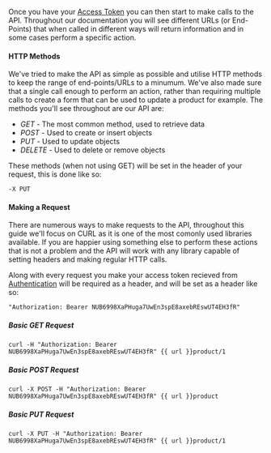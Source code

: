 <!--
@title Making a Call
@author Moltin Ltd
@description A helping hand to get started making API calls
@family Getting Started
-->
Once you have your [Access Token](/getting-started/authentication) you can then start to make calls to the API. Throughout our documentation you will see different URLs (or End-Points) that when called in different ways will return information and in some cases perform a specific action.


#### HTTP Methods
We've tried to make the API as simple as possible and utilise HTTP methods to keep the range of end-points/URLs to a minumum. We've also made sure that a single call enough to perform an action, rather than requiring multiple calls to create a form that can be used to update a product for example. The methods you'll see throughout are our API are:

* *GET* - The most common method, used to retrieve data
* *POST* - Used to create or insert objects
* *PUT* - Used to update objects
* *DELETE* - Used to delete or remove objects

These methods (when not using GET) will be set in the header of your request, this is done like so:

	-X PUT


#### Making a Request
There are numerous ways to make requests to the API, throughout this guide we'll focus on CURL as it is one of the most comonly used libraries available. If you are happier using something else to perform these actions that is not a problem and the API will work with any library capable of setting headers and making regular HTTP calls.

Along with every request you make your access token recieved from [Authentication](/getting-started/authentication) will be required as a header, and will be set as a header like so:

	"Authorization: Bearer NUB6998XaPHuga7UwEn3spE8axebREswUT4EH3fR"


##### Basic GET Request

	curl -H "Authorization: Bearer NUB6998XaPHuga7UwEn3spE8axebREswUT4EH3fR" {{ url }}product/1


##### Basic POST Request

	curl -X POST -H "Authorization: Bearer NUB6998XaPHuga7UwEn3spE8axebREswUT4EH3fR" {{ url }}product


##### Basic PUT Request

	curl -X PUT -H "Authorization: Bearer NUB6998XaPHuga7UwEn3spE8axebREswUT4EH3fR" {{ url }}product/1
